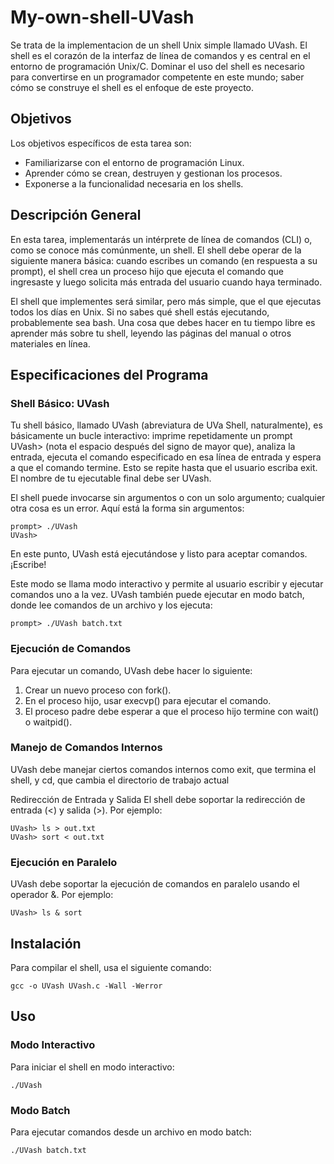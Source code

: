 # My-own-shell-UVash

Se trata de la implementacion de un shell Unix simple llamado UVash. El shell es el corazón de la interfaz de línea de comandos y es central en el entorno de programación Unix/C. Dominar el uso del shell es necesario para convertirse en un programador competente en este mundo; saber cómo se construye el shell es el enfoque de este proyecto.

## Objetivos
Los objetivos específicos de esta tarea son:

- Familiarizarse con el entorno de programación Linux.
- Aprender cómo se crean, destruyen y gestionan los procesos.
- Exponerse a la funcionalidad necesaria en los shells.

## Descripción General
En esta tarea, implementarás un intérprete de línea de comandos (CLI) o, como se conoce más comúnmente, un shell. El shell debe operar de la siguiente manera básica: cuando escribes un comando (en respuesta a su prompt), el shell crea un proceso hijo que ejecuta el comando que ingresaste y luego solicita más entrada del usuario cuando haya terminado.

El shell que implementes será similar, pero más simple, que el que ejecutas todos los días en Unix. Si no sabes qué shell estás ejecutando, probablemente sea bash. Una cosa que debes hacer en tu tiempo libre es aprender más sobre tu shell, leyendo las páginas del manual o otros materiales en línea.

## Especificaciones del Programa
### Shell Básico: UVash
Tu shell básico, llamado UVash (abreviatura de UVa Shell, naturalmente), es básicamente un bucle interactivo: imprime repetidamente un prompt UVash> (nota el espacio después del signo de mayor que), analiza la entrada, ejecuta el comando especificado en esa línea de entrada y espera a que el comando termine. Esto se repite hasta que el usuario escriba exit. El nombre de tu ejecutable final debe ser UVash.

El shell puede invocarse sin argumentos o con un solo argumento; cualquier otra cosa es un error. Aquí está la forma sin argumentos:

```
prompt> ./UVash
UVash>
```

En este punto, UVash está ejecutándose y listo para aceptar comandos. ¡Escribe!

Este modo se llama modo interactivo y permite al usuario escribir y ejecutar comandos uno a la vez. UVash también puede ejecutar en modo batch, donde lee comandos de un archivo y los ejecuta:

```
prompt> ./UVash batch.txt
```

### Ejecución de Comandos
Para ejecutar un comando, UVash debe hacer lo siguiente:

1. Crear un nuevo proceso con fork().
2. En el proceso hijo, usar execvp() para ejecutar el comando.
3. El proceso padre debe esperar a que el proceso hijo termine con wait() o waitpid().

### Manejo de Comandos Internos
UVash debe manejar ciertos comandos internos como exit, que termina el shell, y cd, que cambia el directorio de trabajo actual

Redirección de Entrada y Salida
El shell debe soportar la redirección de entrada (<) y salida (>). Por ejemplo:

```
UVash> ls > out.txt
UVash> sort < out.txt
```
### Ejecución en Paralelo
UVash debe soportar la ejecución de comandos en paralelo usando el operador &. Por ejemplo:
```
UVash> ls & sort
```

## Instalación
Para compilar el shell, usa el siguiente comando:
```
gcc -o UVash UVash.c -Wall -Werror
```
## Uso
### Modo Interactivo
Para iniciar el shell en modo interactivo:
```
./UVash
```
### Modo Batch
Para ejecutar comandos desde un archivo en modo batch:
```
./UVash batch.txt
```
